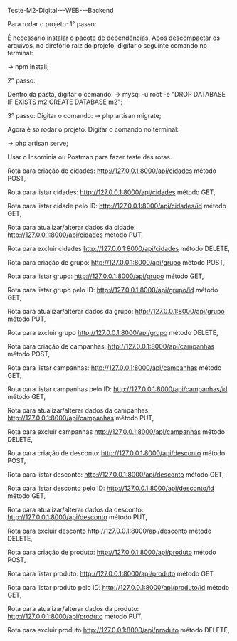 Teste-M2-Digital---WEB---Backend

Para rodar o projeto: 1° passo:

É necessário instalar o pacote de dependências. Após descompactar os arquivos, no diretório raiz do projeto, digitar o seguinte comando no terminal:

-> npm install;

2° passo:

Dentro da pasta, digitar o comando:
->  mysql -u root -e "DROP DATABASE IF EXISTS m2;CREATE DATABASE m2";

3° passo:
Digitar o comando:
-> php artisan migrate;


Agora é so rodar o projeto. Digitar o comando no terminal:

-> php artisan serve;


Usar o Insominia ou Postman para fazer teste das rotas.

Rota para criação de cidades: http://127.0.0.1:8000/api/cidades método POST,

Rota para listar cidades: http://127.0.0.1:8000/api/cidades método GET,

Rota para listar cidade pelo ID: http://127.0.0.1:8000/api/cidades/id método GET,

Rota para atualizar/alterar dados da cidade: http://127.0.0.1:8000/api/cidades método PUT,

Rota para excluir cidades http://127.0.0.1:8000/api/cidades método DELETE,



Rota para criação de grupo: http://127.0.0.1:8000/api/grupo método POST,

Rota para listar grupo: http://127.0.0.1:8000/api/grupo método GET,

Rota para listar grupo pelo ID: http://127.0.0.1:8000/api/grupo/id método GET,

Rota para atualizar/alterar dados da grupo: http://127.0.0.1:8000/api/grupo método PUT,

Rota para excluir grupo http://127.0.0.1:8000/api/grupo método DELETE,



Rota para criação de campanhas: http://127.0.0.1:8000/api/campanhas método POST,

Rota para listar campanhas: http://127.0.0.1:8000/api/campanhas método GET,

Rota para listar campanhas pelo ID: http://127.0.0.1:8000/api/campanhas/id método GET,

Rota para atualizar/alterar dados da campanhas: http://127.0.0.1:8000/api/campanhas método PUT,

Rota para excluir campanhas http://127.0.0.1:8000/api/campanhas método DELETE,



Rota para criação de desconto: http://127.0.0.1:8000/api/desconto método POST,

Rota para listar desconto: http://127.0.0.1:8000/api/desconto método GET,

Rota para listar desconto pelo ID: http://127.0.0.1:8000/api/desconto/id método GET,

Rota para atualizar/alterar dados da desconto: http://127.0.0.1:8000/api/desconto método PUT,

Rota para excluir desconto http://127.0.0.1:8000/api/desconto método DELETE,



Rota para criação de produto: http://127.0.0.1:8000/api/produto método POST,

Rota para listar produto: http://127.0.0.1:8000/api/produto método GET,

Rota para listar produto pelo ID: http://127.0.0.1:8000/api/produto/id método GET,

Rota para atualizar/alterar dados da produto: http://127.0.0.1:8000/api/produto método PUT,

Rota para excluir produto http://127.0.0.1:8000/api/produto método DELETE,
